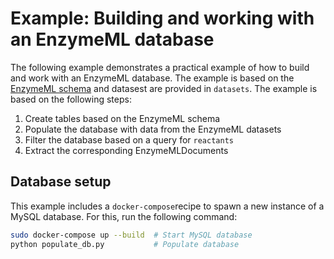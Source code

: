 # Example: Building and working with an EnzymeML database

The following example demonstrates a practical example of how to build and work with an EnzymeML database. The example is based on the [EnzymeML schema](https://github.com/EnzymeML/enzymeml-specifications.git) and datasest are provided in `datasets`. The example is based on the following steps:

1. Create tables based on the EnzymeML schema
2. Populate the database with data from the EnzymeML datasets
3. Filter the database based on a query for `reactants`
4. Extract the corresponding EnzymeMLDocuments

## Database setup

This example includes a `docker-compose`recipe to spawn a new instance of a MySQL database. For this, run the following command:

```bash
sudo docker-compose up --build  # Start MySQL database
python populate_db.py           # Populate database
```

